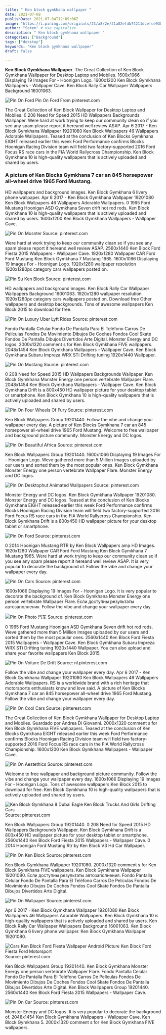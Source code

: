 ```yaml
---
title: " Ken block gymkhana wallpaper "
date: 2021-07-08
publishDate: 2021-07-04T12:09:06Z
image: "https://i.pinimg.com/originals/21/a8/2e/21a82efdb74211dcefce938bd7fdd547.jpg"
author: "Soren" # use capitalize
description: " Ken block gymkhana wallpaper "
categories: ["Background"]
tags: ["dekstop"]
keywords: "Ken block gymkhana wallpaper"
draft: false

---
```



**Ken Block Gymkhana Wallpaper**. The Great Collection of Ken Block Gymkhana Wallpaper for Desktop Laptop and Mobiles. 1600x1066 Displaying 19 Images For - Hoonigan Logo. 1600x1200 Ken Block Gymkhana Wallpapers - Wallpaper Cave. Ken Block Rally Car Wallpaper Wallpapers Background 16001063.

![Pin On Ford](https://i.pinimg.com/originals/1a/59/e5/1a59e5cf25e64f4eff5a65bf31f6091c.jpg "Pin On Ford")
Pin On Ford From pinterest.com


The Great Collection of Ken Block Wallpaper for Desktop Laptop and Mobiles. 0 208 Need for Speed 2015 HD Wallpapers Backgrounds Wallpaper. Were hard at work trying to keep our community clean so if you see any spam please report it hereand well review ASAP. Apr 6 2017 - Ken Block Gymkhana Wallpaper 19201080 Ken Block Wallpapers 46 Wallpapers Adorable Wallpapers. Teased at the conclusion of Ken Blocks Gymkhana EIGHT released earlier this week Ford Performance confirms Blocks Hoonigan Racing Division team will field two factory-supported 2016 Ford Focus RS race cars in the FIA World Rallycross Championship. Ken Block Gymkhana 10 is high-quality wallpapers that is actively uploaded and shared by users.

### A picture of Ken Blocks Gymkhana 7 car an 845 horsepower all-wheel drive 1965 Ford Mustang.

HD wallpapers and background images. Ken Block Gymkhana 6 livery phone wallpaper. Apr 6 2017 - Ken Block Gymkhana Wallpaper 19201080 Ken Block Wallpapers 46 Wallpapers Adorable Wallpapers. 0 1965 Ford Mustang Hoonigan ASD Gymkhana Seven drift hot rod rods. Ken Block Gymkhana 10 is high-quality wallpapers that is actively uploaded and shared by users. 1600x1200 Ken Block Gymkhana Wallpapers - Wallpaper Cave.


![Pin On Mosnter](https://i.pinimg.com/originals/71/24/b0/7124b0a946d8e58e2a18f992a102593f.jpg "Pin On Mosnter")
Source: pinterest.com

Were hard at work trying to keep our community clean so if you see any spam please report it hereand well review ASAP. 2560x1440 Ken Block Ford Fiesta 2015 Wallpapers - Wallpaper Cave. 1920x1280 Wallpaper CAR Ford Ford Mustang Ken Block Gymkhana 7 Mustang 1965. 1600x1066 Displaying 19 Images For - Hoonigan Logo. 1920x1280 wallpaper resolution 1920x1280px category cars wallpapers posted on.

![Pin Su Ken Block](https://i.pinimg.com/originals/68/d7/ed/68d7edbfb581abc60586c107e7e782b3.jpg "Pin Su Ken Block")
Source: pinterest.com

HD wallpapers and background images. Ken Block Rally Car Wallpaper Wallpapers Background 16001063. 1920x1280 wallpaper resolution 1920x1280px category cars wallpapers posted on. Download free Other wallpapers and desktop backgrounds. Tons of awesome wallpapers Ken Block 2015 to download for free.

![Pin On Luxury Uber Lyft Rides](https://i.pinimg.com/originals/8c/69/24/8c6924bb2c975b6cfff7fc44834bc108.jpg "Pin On Luxury Uber Lyft Rides")
Source: pinterest.com

Fondo Pantalla Celular Fondo De Pantalla Para El Teléfono Carros De Películas Fondos De Movimiento Dibujos De Coches Fondos Cool Skate Fondos De Pantalla Dibujos Divertidos Arte Digital. Monster Energy and DC logos. 2000x1320 comment s for Ken Block Gymkhana FIVE wallpapers. 2048x1454 Ken Block Gymkhana Wallpapers - Wallpaper Cave. Ken Block Gymkhana Subaru Impreza WRX STi Drifting tuning 1920x1440 Wallpaper.

![Pin On Mustang](https://i.pinimg.com/originals/54/e3/17/54e317854cfd4c08179955a00a2743a5.jpg "Pin On Mustang")
Source: pinterest.com

0 208 Need for Speed 2015 HD Wallpapers Backgrounds Wallpaper. Ken Block Gymkhana Monster Energy one person vertebrate Wallpaper Flare. 2048x1454 Ken Block Gymkhana Wallpapers - Wallpaper Cave. Ken Block Gymkhana Drift is a 800x450 HD wallpaper picture for your desktop tablet or smartphone. Ken Block Gymkhana 10 is high-quality wallpapers that is actively uploaded and shared by users.

![Pin On Four Wheels Of Fury](https://i.pinimg.com/originals/64/5a/a8/645aa882285e9ae16cb063ef1524be85.png "Pin On Four Wheels Of Fury")
Source: pinterest.com

Ken Block Wallpapers Group 19201440. Follow the vibe and change your wallpaper every day. A picture of Ken Blocks Gymkhana 7 car an 845 horsepower all-wheel drive 1965 Ford Mustang. Welcome to free wallpaper and background picture community. Monster Energy and DC logos.

![Pin On Beautiful Africa](https://i.pinimg.com/originals/6c/93/bf/6c93bf256f30c9e1b5b02bd01135307b.jpg "Pin On Beautiful Africa")
Source: pinterest.com

Ken Block Wallpapers Group 19201440. 1600x1066 Displaying 19 Images For - Hoonigan Logo. Weve gathered more than 5 Million Images uploaded by our users and sorted them by the most popular ones. Ken Block Gymkhana Monster Energy one person vertebrate Wallpaper Flare. Monster Energy and DC logos.

![Pin On Desktophut Animated Wallpapers](https://i.pinimg.com/originals/5e/b5/18/5eb518f5fdd643796a26ce4b0a0a788c.jpg "Pin On Desktophut Animated Wallpapers")
Source: pinterest.com

Monster Energy and DC logos. Ken Block Gymkhana Wallpaper 19201080. Monster Energy and DC logos. Teased at the conclusion of Ken Blocks Gymkhana EIGHT released earlier this week Ford Performance confirms Blocks Hoonigan Racing Division team will field two factory-supported 2016 Ford Focus RS race cars in the FIA World Rallycross Championship. Ken Block Gymkhana Drift is a 800x450 HD wallpaper picture for your desktop tablet or smartphone.

![Pin On Ford](https://i.pinimg.com/originals/1a/59/e5/1a59e5cf25e64f4eff5a65bf31f6091c.jpg "Pin On Ford")
Source: pinterest.com

0 2014 Hoonigan Mustang RTR by Ken Block Wallpapers amp HD Images. 1920x1280 Wallpaper CAR Ford Ford Mustang Ken Block Gymkhana 7 Mustang 1965. Were hard at work trying to keep our community clean so if you see any spam please report it hereand well review ASAP. It is very popular to decorate the background of. Follow the vibe and change your wallpaper every day.

![Pin On Cars](https://i.pinimg.com/564x/06/96/7a/06967a7e50e8ffb240e1a4c0ca523725.jpg "Pin On Cars")
Source: pinterest.com

1600x1066 Displaying 19 Images For - Hoonigan Logo. It is very popular to decorate the background of. Ken Block Gymkhana Monster Energy one person vertebrate Wallpaper Flare. Если доступны результаты автозаполнения. Follow the vibe and change your wallpaper every day.

![Pin On Photo 汽车](https://i.pinimg.com/736x/29/e6/4c/29e64c2560eddeeb7b5d28f5006d0e66.jpg "Pin On Photo 汽车")
Source: pinterest.com

0 1965 Ford Mustang Hoonigan ASD Gymkhana Seven drift hot rod rods. Weve gathered more than 5 Million Images uploaded by our users and sorted them by the most popular ones. 2560x1440 Ken Block Ford Fiesta 2015 Wallpapers - Wallpaper Cave. Ken Block Gymkhana Subaru Impreza WRX STi Drifting tuning 1920x1440 Wallpaper. You can also upload and share your favorite wallpapers Ken Block 2015.

![Pin On Voiture De Drift](https://i.pinimg.com/originals/19/c2/b1/19c2b1fd9995876dccfaf1ed026b94e5.jpg "Pin On Voiture De Drift")
Source: nl.pinterest.com

Follow the vibe and change your wallpaper every day. Apr 6 2017 - Ken Block Gymkhana Wallpaper 19201080 Ken Block Wallpapers 46 Wallpapers Adorable Wallpapers. RS is a worldwide brand with a rich heritage that motorsports enthusiasts know and love said. A picture of Ken Blocks Gymkhana 7 car an 845 horsepower all-wheel drive 1965 Ford Mustang. Follow the vibe and change your wallpaper every day.

![Pin On Cool Cars](https://i.pinimg.com/736x/d4/05/35/d40535439e7b857c5dcbe395b8e6c0bf.jpg "Pin On Cool Cars")
Source: pinterest.com

The Great Collection of Ken Block Gymkhana Wallpaper for Desktop Laptop and Mobiles. Guardado por Andrea Di Giovanni. 2000x1320 comment s for Ken Block Gymkhana FIVE wallpapers. Teased at the conclusion of Ken Blocks Gymkhana EIGHT released earlier this week Ford Performance confirms Blocks Hoonigan Racing Division team will field two factory-supported 2016 Ford Focus RS race cars in the FIA World Rallycross Championship. 1600x1200 Ken Block Gymkhana Wallpapers - Wallpaper Cave.

![Pin On Aestethics](https://i.pinimg.com/originals/7a/3f/7b/7a3f7b3db3279bc8fc0ca5c910b79378.jpg "Pin On Aestethics")
Source: pinterest.com

Welcome to free wallpaper and background picture community. Follow the vibe and change your wallpaper every day. 1600x1066 Displaying 19 Images For - Hoonigan Logo. Tons of awesome wallpapers Ken Block 2015 to download for free. Ken Block Gymkhana 10 is high-quality wallpapers that is actively uploaded and shared by users.

![Ken Block Gymkhana 8 Dubai Eagle Ken Block Trucks And Girls Drifting Cars](https://i.pinimg.com/originals/44/9f/9e/449f9e3692f7193da5dcf5a8218170d3.jpg "Ken Block Gymkhana 8 Dubai Eagle Ken Block Trucks And Girls Drifting Cars")
Source: pinterest.com

Ken Block Wallpapers Group 19201440. 0 208 Need for Speed 2015 HD Wallpapers Backgrounds Wallpaper. Ken Block Gymkhana Drift is a 800x450 HD wallpaper picture for your desktop tablet or smartphone. 2560x1440 Ken Block Ford Fiesta 2015 Wallpapers - Wallpaper Cave. 0 2014 Hoonigan Ford Mustang Rtr by Ken Block V3 Hd Car Wallpaper.

![Pin On Ken Block](https://i.pinimg.com/originals/b3/7c/3b/b37c3b2d60f502b4ca4cb45ebc84d5e1.jpg "Pin On Ken Block")
Source: pinterest.com

Ken Block Gymkhana Wallpaper 19201080. 2000x1320 comment s for Ken Block Gymkhana FIVE wallpapers. Ken Block Gymkhana Wallpaper 19201080. Если доступны результаты автозаполнения. Fondo Pantalla Celular Fondo De Pantalla Para El Teléfono Carros De Películas Fondos De Movimiento Dibujos De Coches Fondos Cool Skate Fondos De Pantalla Dibujos Divertidos Arte Digital.

![Pin On Wallpaper](https://i.pinimg.com/originals/3f/85/bc/3f85bcebafefab1e62f38ce18eda093f.jpg "Pin On Wallpaper")
Source: pinterest.com

Apr 6 2017 - Ken Block Gymkhana Wallpaper 19201080 Ken Block Wallpapers 46 Wallpapers Adorable Wallpapers. Ken Block Gymkhana 10 is high-quality wallpapers that is actively uploaded and shared by users. Ken Block Rally Car Wallpaper Wallpapers Background 16001063. Ken Block Gymkhana 6 livery phone wallpaper. Ken Block Gymkhana Wallpaper 19201080.

![Cars Ken Block Ford Fiesta Wallpaper Android Picture Ken Block Ford Fiesta Ford Motorsport](https://i.pinimg.com/originals/e0/76/f5/e076f5b5105995a5554dd1df57ea7d2e.jpg "Cars Ken Block Ford Fiesta Wallpaper Android Picture Ken Block Ford Fiesta Ford Motorsport")
Source: pinterest.com

Ken Block Wallpapers Group 19201440. Ken Block Gymkhana Monster Energy one person vertebrate Wallpaper Flare. Fondo Pantalla Celular Fondo De Pantalla Para El Teléfono Carros De Películas Fondos De Movimiento Dibujos De Coches Fondos Cool Skate Fondos De Pantalla Dibujos Divertidos Arte Digital. Ken Block Wallpapers Group 19201440. 2560x1440 Ken Block Ford Fiesta 2015 Wallpapers - Wallpaper Cave.

![Pin On Car](https://i.pinimg.com/originals/21/a8/2e/21a82efdb74211dcefce938bd7fdd547.jpg "Pin On Car")
Source: pinterest.com

Monster Energy and DC logos. It is very popular to decorate the background of. 2048x1454 Ken Block Gymkhana Wallpapers - Wallpaper Cave. Ken Block Gymkhana 5. 2000x1320 comment s for Ken Block Gymkhana FIVE wallpapers.


